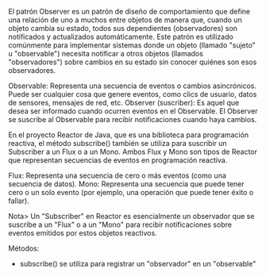  
 
El patrón Observer es un patrón de diseño de comportamiento que define una relación de uno a muchos entre objetos de manera que, cuando un objeto cambia su estado, todos sus dependientes (observadores) son notificados y actualizados automáticamente. Este patrón es utilizado comúnmente para implementar sistemas donde un objeto (llamado "sujeto" u "observable") necesita notificar a otros objetos (llamados "observadores") sobre cambios en su estado sin conocer quiénes son esos observadores.

 Observable: Representa una secuencia de eventos o cambios asincrónicos. Puede ser cualquier cosa que genere eventos, como clics de usuario, datos de sensores, mensajes de red, etc.
 Observer (suscriber): Es aquel que desea ser informado cuando ocurren eventos en el Observable. El Observer se suscribe al Observable para recibir notificaciones cuando haya cambios.
 
 
 En el proyecto Reactor de Java, que es una biblioteca para programación reactiva, el método subscribe() también se utiliza para suscribir un Subscriber a un Flux o a un Mono. Ambos Flux y Mono son tipos de Reactor que representan secuencias de eventos en programación reactiva.

 Flux: Representa una secuencia de cero o más eventos (como una secuencia de datos).
 Mono: Representa una secuencia que puede tener cero o un solo evento (por ejemplo, una operación que puede tener éxito o fallar).
 
 Nota> Un "Subscriber" en Reactor es esencialmente un observador que se suscribe a un "Flux" o a un "Mono" para recibir notificaciones sobre eventos emitidos por estos objetos reactivos.
 
 Métodos:
 - subscribe() se utiliza para registrar un "observador" en un "observable"
 